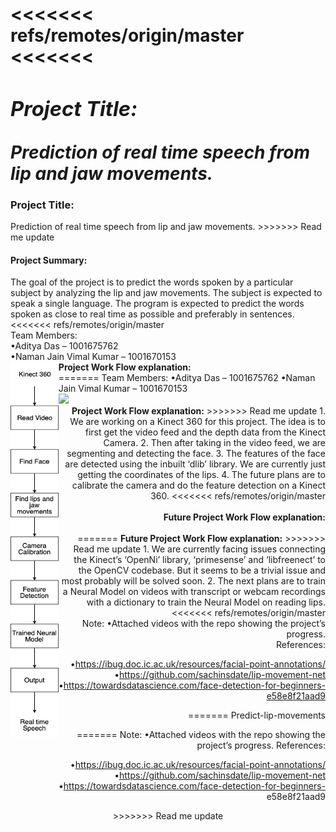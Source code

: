 <<<<<<< refs/remotes/origin/master
<<<<<<<
<i><h3><b>Project Title:</b></h3>Prediction of real time speech from lip and jaw movements.</i>
=======
<h3><b>Project Title:</b></h3>Prediction of real time speech from lip and jaw movements.
>>>>>>> Read me update
<h4>Project Summary:</h4>
The goal of the project is to predict the words spoken by a particular subject by analyzing the lip and jaw
movements. The subject is expected to speak a single language. The program is expected to predict the
words
spoken as close to real time as possible and preferably in sentences.
<<<<<<< refs/remotes/origin/master
<br>
Team Members:<br>
•Aditya Das – 1001675762<br>
•Naman Jain Vimal Kumar – 1001670153
<br>
<img src="https://github.com/adityadas8888/Predict-lip-movements/blob/master/images/flow.png" align='left' height=600px>
<b>Project Work Flow explanation:</b>
<br>
=======
Team Members:
•Aditya Das – 1001675762
•Naman Jain Vimal Kumar – 1001670153
<div align="center">
<div align="left"> <img src="https://github.com/adityadas8888/PredictMovieSuccess/tree/master/images/flow.png"</div>
<div align="right"> <b>Project Work Flow explanation:</b>
>>>>>>> Read me update
1. We are working on a Kinect 360 for this project. The idea is to first get the
video feed and the depth data from the Kinect Camera.
2. Then after taking in the video feed, we are segmenting and detecting the
face.
3. The features of the face are detected using the inbuilt ‘dlib’ library. We are
currently just getting the coordinates of the lips.
4. The future plans are to calibrate the camera and do the feature detection on
a Kinect 360.
<<<<<<< refs/remotes/origin/master
 <br>
 <br>
<b>Future Project Work Flow explanation:</b>
<br>
<br>
=======
<b>Future Project Work Flow explanation:</b>
>>>>>>> Read me update
1. We are currently facing issues connecting the Kinect’s ‘OpenNi’ library,
‘primesense’ and ‘libfreenect’ to the OpenCV codebase. But it seems to be a
trivial issue and most probably will be solved soon.
2. The next plans are to train a Neural Model on videos with transcript or
webcam recordings with a dictionary to train the Neural Model on reading
lips.
<<<<<<< refs/remotes/origin/master
 <br>
Note:
•Attached videos with the repo showing the project’s progress.
<br>
References:

•https://ibug.doc.ic.ac.uk/resources/facial-point-annotations/<br>
•https://github.com/sachinsdate/lip-movement-net<br>
•https://towardsdatascience.com/face-detection-for-beginners-e58e8f21aad9


=======
Predict-lip-movements

>>>>>>>
=======
Note:
•Attached videos with the repo showing the project’s progress.
References:

•https://ibug.doc.ic.ac.uk/resources/facial-point-annotations/
•https://github.com/sachinsdate/lip-movement-net
•https://towardsdatascience.com/face-detection-for-beginners-
e58e8f21aad9

</div>
</div>
>>>>>>> Read me update

